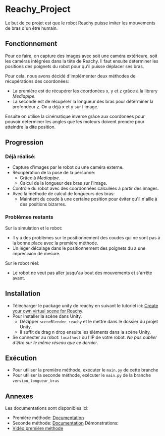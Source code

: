 # Reachy_Project
Le but de ce projet est que le robot Reachy puisse imiter les mouvements de bras d'un être humain.
## Fonctionnement
Pour ce faire, on capture des images avec soit une caméra extérieure, soit les caméras intégrées dans la tête de Reachy.
Il faut ensuite déterminer les positions des poignets du robot pour qu'il puisse déplacer ses bras.

Pour cela, nous avons décidé d'implémenter deux méthodes de récupérations des coordonées:
- La première est de récupérer les coordonées x, y et z grâce à la library *Mediapipe*.
- La seconde est de récupérer la longueur des bras pour déterminer la profondeur z. On a déjà x et y sur l'image.

Ensuite on utilise la cinématique inverse grâce aux coordonées pour pouvoir déterminer les angles que les moteurs doivent prendre pour atteindre la dite position.
## Progression
### Déjà réalisé:
- Capture d'images par le robot ou une caméra externe.
- Récupération de la pose de la personne:
  - Grâce à *Mediapipe*.
  - Calcul de la longueur des bras sur l'image.
- Contrôle du robot avec des coordonnées calculées à partir des images.
- Avec la méthode de calcul de longueurs des bras:
  - Maintient du coude à une certaine position pour éviter qu'il n'aille à des positions bizarres.
### Problèmes restants
Sur la simulation et le robot: 
- Il y a des problèmes sur le positionnement des coudes qui ne sont pas à la bonne place avec la première méthode.
- Un léger décalage dans le positionnement des poignets du à une imprécision de mesure.

Sur le robot réel:
- Le robot ne veut pas aller jusqu'au bout des mouvements et s'arrête avant.

## Installation
- Télécharger le package unity de reachy en suivant le tutoriel ici: [Create your own virtual scene for Reachy](https://pollen-robotics.github.io/reachy-2019-docs/docs/simulation/create-your-own-scene/).
- Pour installer la scène dans Unity.
  - Dézipper `sceneBlender_reachy` et le mettre dans le dossier du projet Unity.
  - Il suffit de drag n drop ensuite les éléments dans la scène Unity.
- Se connecter au robot: `localhost` ou l'IP de votre robot. *Ne pas oublier d'être sur le même réseau que ce dernier*.

## Exécution
- Pour utiliser la première méthode, exécuter le `main.py` de cette branche
- Pour utiliser la seconde méthode, exécuter le `main.py` de la branche `version_longueur_bras`
 
## Annexes
Les documentations sont disponibles ici:
- Première méthode: [Documentation](https://github.com/DrDroiberg/Reachy_Project/blob/master/doc.md)
- Seconde méthode: [Documentation](https://github.com/DrDroiberg/Reachy_Project/blob/master/Documentation_Code_version_longueurs_de_bras.pdf)
Démonstrations:
- [Vidéo première méthode](https://youtu.be/AAhldYzYUb4)
